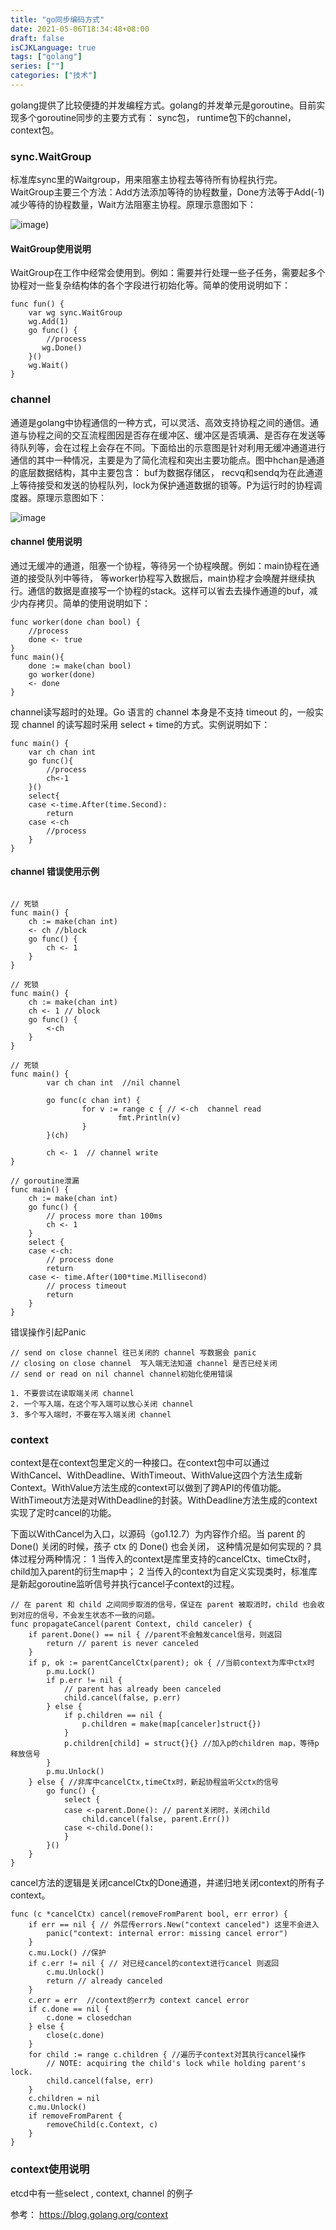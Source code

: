 ```yaml
---
title: "go同步编码方式"
date: 2021-05-06T18:34:48+08:00
draft: false
isCJKLanguage: true
tags: ["golang"]
series: [""]
categories: ["技术"]
---
```

golang提供了比较便捷的并发编程方式。golang的并发单元是goroutine。目前实现多个goroutine同步的主要方式有： sync包， runtime包下的channel，context包。

### sync.WaitGroup

标准库sync里的Waitgroup，用来阻塞主协程去等待所有协程执行完。WaitGroup主要三个方法：Add方法添加等待的协程数量，Done方法等于Add(-1)减少等待的协程数量，Wait方法阻塞主协程。原理示意图如下：

![image](/golang/golang_sync.png))


#### WaitGroup使用说明
WaitGroup在工作中经常会使用到。例如：需要并行处理一些子任务，需要起多个协程对一些复杂结构体的各个字段进行初始化等。简单的使用说明如下：
```golang
func fun() {
    var wg sync.WaitGroup
    wg.Add(1)
    go func() {
        //process
       wg.Done() 
    }()
    wg.Wait()
}

```

### channel

通道是golang中协程通信的一种方式，可以灵活、高效支持协程之间的通信。通道与协程之间的交互流程图因是否存在缓冲区、缓冲区是否填满、是否存在发送等待队列等，会在过程上会存在不同。下面给出的示意图是针对利用无缓冲通道进行通信的其中一种情况，主要是为了简化流程和突出主要功能点。图中hchan是通道的底层数据结构，其中主要包含： buf为数据存储区， recvq和sendq为在此通道上等待接受和发送的协程队列，lock为保护通道数据的锁等。P为运行时的协程调度器。原理示意图如下：

![image](/golang/hchan.png)

#### channel 使用说明

通过无缓冲的通道，阻塞一个协程，等待另一个协程唤醒。例如：main协程在通道的接受队列中等待， 等worker协程写入数据后，main协程才会唤醒并继续执行。通信的数据是直接写一个协程的stack。这样可以省去去操作通道的buf，减少内存拷贝。简单的使用说明如下：

```golang
func worker(done chan bool) {
    //process
    done <- true
}
func main(){
    done := make(chan bool)
    go worker(done)
    <- done
}
```

channel读写超时的处理。Go 语言的 channel 本身是不支持 timeout 的，一般实现 channel 的读写超时采用 select + time的方式。实例说明如下：

```golang
func main() {
    var ch chan int
    go func(){
        //process   
        ch<-1
    }()
    select{
    case <-time.After(time.Second):
        return
    case <-ch 
        //process
    }
}
```


#### channel 错误使用示例

```

// 死锁
func main() {
    ch := make(chan int)
    <- ch //block
    go func() {
        ch <- 1
    }
}

// 死锁
func main() {
    ch := make(chan int)
    ch <- 1 // block
    go func() {
        <-ch
    }
}

// 死锁
func main() {
        var ch chan int  //nil channel

        go func(c chan int) {
                for v := range c { // <-ch  channel read
                        fmt.Println(v)
                }
        }(ch)

        ch <- 1  // channel write
}

```

```
// goroutine泄漏
func main() {
    ch := make(chan int)
    go func() {
        // process more than 100ms
        ch <- 1
    }
    select {
    case <-ch:
        // process done
        return    
    case <- time.After(100*time.Millisecond) 
        // process timeout
        return
    }
}

```

错误操作引起Panic 

```
// send on close channel 往已关闭的 channel 写数据会 panic
// closing on close channel  写入端无法知道 channel 是否已经关闭
// send or read on nil channel channel初始化使用错误

1. 不要尝试在读取端关闭 channel 
2. 一个写入端，在这个写入端可以放心关闭 channel
3. 多个写入端时，不要在写入端关闭 channel 
```

### context

context是在context包里定义的一种接口。在context包中可以通过WithCancel、WithDeadline、WithTimeout、WithValue这四个方法生成新 Context。WithValue方法生成的context可以做到了跨API的传值功能。WithTimeout方法是对WithDeadline的封装。WithDeadline方法生成的context实现了定时cancel的功能。

下面以WithCancel为入口，以源码（go1.12.7）为内容作介绍。当 parent 的 Done() 关闭的时候，孩子 ctx 的 Done() 也会关闭， 这种情况是如何实现的？具体过程分两种情况： 1 当传入的context是库里支持的cancelCtx、timeCtx时，child加入parent的衍生map中； 2 当传入的context为自定义实现类时，标准库是新起goroutine监听信号并执行cancel子context的过程。

```golang
// 在 parent 和 child 之间同步取消的信号，保证在 parent 被取消时，child 也会收到对应的信号，不会发生状态不一致的问题。
func propagateCancel(parent Context, child canceler) {
    if parent.Done() == nil { //parent不会触发cancel信号，则返回
        return // parent is never canceled
    }
    if p, ok := parentCancelCtx(parent); ok { //当前context为库中ctx时
        p.mu.Lock()
        if p.err != nil {
            // parent has already been canceled
            child.cancel(false, p.err)
        } else {
            if p.children == nil {
                p.children = make(map[canceler]struct{})
            }
            p.children[child] = struct{}{} //加入p的children map，等待p释放信号
        }
        p.mu.Unlock()
    } else { //非库中cancelCtx,timeCtx时，新起协程监听父ctx的信号
        go func() {
            select {
            case <-parent.Done(): // parent关闭时，关闭child
                child.cancel(false, parent.Err())
            case <-child.Done():
            }
        }()
    }
}
```

cancel方法的逻辑是关闭cancelCtx的Done通道，并递归地关闭context的所有子context。

```golang
func (c *cancelCtx) cancel(removeFromParent bool, err error) {
    if err == nil { // 外层传errors.New("context canceled") 这里不会进入
        panic("context: internal error: missing cancel error")
    }
    c.mu.Lock() //保护
    if c.err != nil { // 对已经cancel的context进行cancel 则返回
        c.mu.Unlock()
        return // already canceled
    }
    c.err = err  //context的err为 context cancel error
    if c.done == nil { 
        c.done = closedchan
    } else {
        close(c.done)
    }
    for child := range c.children { //遍历子context对其执行cancel操作
        // NOTE: acquiring the child's lock while holding parent's lock.
        child.cancel(false, err) 
    }
    c.children = nil 
    c.mu.Unlock()
    if removeFromParent {
        removeChild(c.Context, c)
    }
}
```

### context使用说明

etcd中有一些select , context, channel 的例子

参考： https://blog.golang.org/context